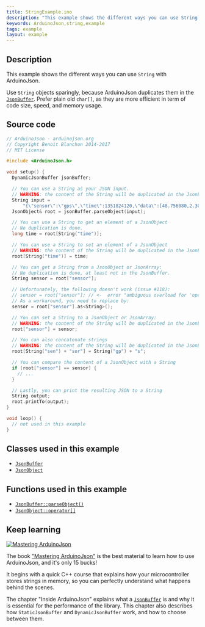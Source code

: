 ```yaml
---
title: StringExample.ino
description: "This example shows the different ways you can use String objects with ArduinoJson."
keywords: ArduinoJson,string,example
tags: example
layout: example
---
```


## Description

This example shows the different ways you can use `String` with ArduinoJson.

Use `String` objects sparingly, because ArduinoJson duplicates them in the [`JsonBuffer`]({{site.baseurl}}/api/jsonbuffer/). Prefer plain old `char[]`, as they are more efficient in term of code size, speed, and memory usage.

## Source code

```c++
// ArduinoJson - arduinojson.org
// Copyright Benoit Blanchon 2014-2017
// MIT License

#include <ArduinoJson.h>

void setup() {
  DynamicJsonBuffer jsonBuffer;

  // You can use a String as your JSON input.
  // WARNING: the content of the String will be duplicated in the JsonBuffer.
  String input =
      "{\"sensor\":\"gps\",\"time\":1351824120,\"data\":[48.756080,2.302038]}";
  JsonObject& root = jsonBuffer.parseObject(input);

  // You can use a String to get an element of a JsonObject
  // No duplication is done.
  long time = root[String("time")];

  // You can use a String to set an element of a JsonObject
  // WARNING: the content of the String will be duplicated in the JsonBuffer.
  root[String("time")] = time;

  // You can get a String from a JsonObject or JsonArray:
  // No duplication is done, at least not in the JsonBuffer.
  String sensor = root["sensor"];

  // Unfortunately, the following doesn't work (issue #118):
  // sensor = root["sensor"]; // <-  error "ambiguous overload for 'operator='"
  // As a workaround, you need to replace by:
  sensor = root["sensor"].as<String>();

  // You can set a String to a JsonObject or JsonArray:
  // WARNING: the content of the String will be duplicated in the JsonBuffer.
  root["sensor"] = sensor;

  // You can also concatenate strings
  // WARNING: the content of the String will be duplicated in the JsonBuffer.
  root[String("sen") + "sor"] = String("gp") + "s";

  // You can compare the content of a JsonObject with a String
  if (root["sensor"] == sensor) {
    // ...
  }

  // Lastly, you can print the resulting JSON to a String
  String output;
  root.printTo(output);
}

void loop() {
  // not used in this example
}
```

## Classes used in this example

* [`JsonBuffer`]({{site.baseurl}}/api/jsonbuffer/)
* [`JsonObject`]({{site.baseurl}}/api/jsonobject/)

## Functions used in this example

* [`JsonBuffer::parseObject()`]({{site.baseurl}}/api/jsonbuffer/parseobject/)
* [`JsonObject::operator[]`]({{site.baseurl}}/api/jsonobject/subscript/)

## Keep learning

<a href="https://leanpub.com/arduinojson/"><img src="{{site.baseurl}}/images/cover200.png" class="float-right" alt="Mastering ArduinoJson"></a>

The book ["Mastering ArduinoJson"](https://leanpub.com/arduinojson/) is the best material to learn how to use ArduinoJson, and it's only 15 bucks!

It begins with a quick C++ course that explains how your microcontroller stores strings in memory, so you can perfectly understand what happens behind the scenes.

The chapter "Inside ArduinoJson" explains what a [`JsonBuffer`]({{site.baseurl}}/api/jsonbuffer/) is and why it is essential for the performance of the library. This chapter also describes how `StaticJsonBuffer` and `DynamicJsonBuffer` work, and how to choose between them.